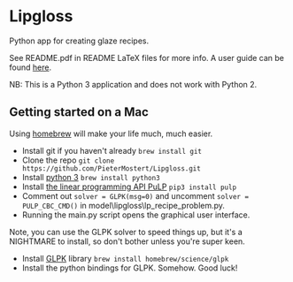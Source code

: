 # Lipgloss
Python app for creating glaze recipes.

See README.pdf in README LaTeX files for more info. A user guide can be found [here](https://wiki.glazy.org/t/using-lipgloss/238).

NB: This is a Python 3 application and does not work with Python 2. 

## Getting started on a Mac

Using [homebrew](http://docs.brew.sh/Installation.html) will make your life much, much easier.

* Install git if you haven't already `brew install git`
* Clone the repo `git clone https://github.com/PieterMostert/Lipgloss.git`
* Install [python 3](https://www.python.org/downloads/) `brew install python3`
* Install [the linear programming API PuLP](https://github.com/coin-or/pulp) `pip3 install pulp`
* Comment out `solver = GLPK(msg=0)` and uncomment `solver = PULP_CBC_CMD()` in model\lipgloss\lp_recipe_problem.py. 
* Running the main.py script opens the graphical user interface. 

Note, you can use the GLPK solver to speed things up, but it's a NIGHTMARE to install, so don't bother unless you're super keen.
* Install [GLPK](https://www.gnu.org/software/glpk/) library `brew install homebrew/science/glpk`
* Install the python bindings for GLPK. Somehow. Good luck!
